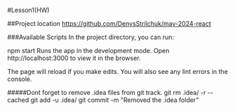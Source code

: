 #Lesson1(HW)



##Project location
https://github.com/DenysStrilchuk/may-2024-react

###Available Scripts
In the project directory, you can run:

npm start
Runs the app in the development mode.
Open http://localhost:3000 to view it in the browser.

The page will reload if you make edits.
You will also see any lint errors in the console.

#####Dont forget to remove .idea files from git track.
git rm .idea/ -r --cached git add -u .idea/ git commit -m "Removed the .idea folder"